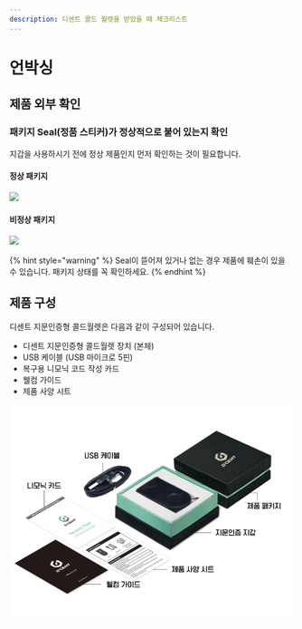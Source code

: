 ```yaml
---
description: 디센트 콜드 월렛을 받았을 때 체크리스트
---
```


# 언박싱

## 제품 외부 확인

### 패키지 Seal(정품 스티커)가 정상적으로 붙어 있는지 확인&#xD;

지갑을 사용하시기 전에 정상 제품인지 먼저 확인하는 것이 필요합니다.

#### 정상&#xD; 패키지

![](../.gitbook/assets/box\_sealed.png)

#### 비정상 패키지

![](../.gitbook/assets/box\_opened.png)

{% hint style="warning" %}
Seal이 뜯어져 있거나 없는 경우 제품에 훼손이 있을 수 있습니다. 패키지 상태를 꼭 확인하세요.
{% endhint %}

## 제품 구성

디센트 지문인증형 콜드월렛은 다음과 같이 구성되어 있습니다.

* 디센트 지문인증형 콜드월렛 장치 (본체)
* USB 케이블 (USB 마이크로 5핀)
* 복구용 니모닉 코드 작성 카드
* 웰컴 가이드
* 제품 사양 시트

![](../.gitbook/assets/\_-.png)
